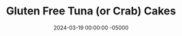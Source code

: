 ---
layout: post
title:  "Gluten Free Tuna (or Crab) Cakes"
date:   2024-03-19 00:00:00 -05000
categories: 
- Recipes
- Fish
permalink: /recipes/tuna-cakes
image: /assets/Food/Fish/Tuna Cake/tuna-cake-cover.jpg
ing: tunacake-ing
facts: tunacake-facts
section1: 
start2: 
section2: 
start3: 
section3: 
start4: 
section4: 
start5: 
section5: 
Prep: 30
Rest: 30
Cook: 10
Source1: https://www.onceuponachef.com/recipes/maryland-crab-cakes-with-quick-tartar-sauce.html#tabrecipe
Source2: 
whisk: https://s.samsungfood.com/paB6t
tags: 
- tuna fish
- mayo
- yogurt
- onion powder
- garlic powder
- canned
- can
- crab
- crabcake
- crab cake
- protein
- seafood
- sea food
- oldbay
- old bay
- coconut flour
- soy sauce
- gluten free
Description: I took and modified this recipe from my parents, who made crab cakes on Christmas. I really liked them, but I didn't want to pay for crab, so I wanted to try it with tuna instead. I think they turned out pretty well. They're cheap, healthy, and simple. Feel free to actually use crab too. They're gluten free too, being made with coconut flour! The nutrition facts are per cake
Instructions: 
- Prepare a 12" pan with a spray of oil<br><br>

- In a large bowl, beat the eggs, and mix with the ingredients above, from eggs to old bay<br><br>

- Drain and rinse your fish under water with a strainer and add the fish into the bowl. Make sure to check for any shells (if using crab). Mash with the back of a fork to fully incorporate the fish. Fold in the flour, and mix until just combined. The mixture should feel slightly sticky, but able to be shaped<br><br>
- <center><img src="/assets/Food/Fish/Tuna Cake/tuna-cake-3.jpg" alt="" class="instruction-image"></center><br>

- Shape the mixture into patties (about 12) and place on your pan. Cover and refrigerate the cakes for at least 30 minutes to 1 hour to set<br><br>
- <center><img src="/assets/Food/Fish/Tuna Cake/tuna-cake-4.jpg" alt="" class="instruction-image"></center><br>

- Heat your large pan over medium heat with a spray of oil. Cook the cakes for about 10 minutes until golden brown on each side. Be very careful not to break them when flipping<br><br>
- <center><img src="/assets/Food/Fish/Tuna Cake/tuna-cake-5.jpg" alt="" class="instruction-image"></center>
---